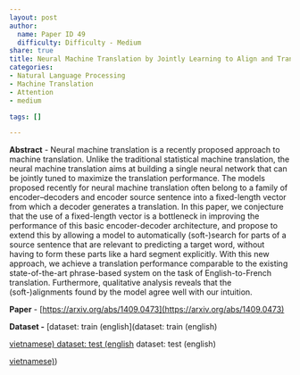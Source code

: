 ```yaml
---
layout: post
author:
  name: Paper ID 49
  difficulty: Difficulty - Medium
share: true
title: Neural Machine Translation by Jointly Learning to Align and Translate
categories:
- Natural Language Processing
- Machine Translation
- Attention
- medium

tags: []

---
```

**Abstract** - Neural machine translation is a recently proposed approach to machine translation. Unlike the traditional statistical machine translation, the neural machine translation aims at building a single neural network that can be jointly tuned to maximize the translation performance. The models proposed recently for neural machine translation often belong to a family of encoder–decoders and encoder source sentence into a fixed-length vector from which a decoder generates a translation. In this paper, we conjecture that the use of a fixed-length vector is a bottleneck in improving the performance of this basic encoder-decoder architecture, and propose to extend this by allowing a model to automatically (soft-)search for parts of a source sentence that are relevant to predicting a target word, without having to form these parts like a hard segment explicitly. With this new approach, we achieve a translation performance comparable to the existing state-of-the-art phrase-based system on the task of English-to-French translation. Furthermore, qualitative analysis reveals that the (soft-)alignments found by the model agree well with our intuition.

**Paper** - [https://arxiv.org/abs/1409.0473](https://arxiv.org/abs/1409.0473)

**Dataset -** [dataset: train (english](dataset: train (english)

[ vietnamese)
dataset: test (english]( vietnamese)
dataset: test (english)

[ vietnamese)]( vietnamese))
    
